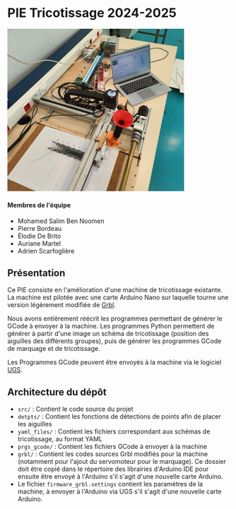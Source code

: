 # PIE Tricotissage 2024-2025

<img src="images/machine.jpg" alt="machine" width="400"/>

#### Membres de l'équipe 

- Mohamed Salim Ben Noomen
- Pierre Bordeau
- Élodie De Brito
- Auriane Martel
- Adrien Scarfoglière

## Présentation

Ce PIE consiste en l'amélioration d'une machine de tricotissage existante. La machine est pilotée avec une carte Arduino Nano sur laquelle tourne une version légèrement modifiée de [Grbl](https://github.com/gnea/grbl).

Nous avons entièrement réécrit les programmes permettant de générer le GCode à envoyer à la machine. Les programmes Python permettent de générer à partir d'une image un schéma de tricotissage (position des aiguilles des différents groupes), puis de générer les programmes GCode de marquage et de tricotissage.

Les Programmes GCode peuvent être envoyés à la machine via le logiciel [UGS](https://winder.github.io/ugs_website/).

## Architecture du dépôt 

- `src/` : Contient le code source du projet
- `detpts/` : Contient les fonctions de détections de points afin de placer les aiguilles
- `yaml_files/` : Contient les fichiers correspondant aux schémas de tricotissage, au format YAML
- `prgs_gcode/` : Contient les fichiers GCode à envoyer à la machine
- `grbl/` : Contient les codes sources Grbl modifiés pour la machine (notamment pour l'ajout du servomoteur pour le marquage). Ce dossier doit être copié dans le répertoire des librairies d'Arduino IDE pour ensuite être envoyé à l'Arduino s'il s'agit d'une nouvelle carte Arduino.
- Le fichier `firmware_grbl.settings` contient les paramètres de la machine, à envoyer à l'Arduino via UGS s'il s'agit d'une nouvelle carte Arduino.